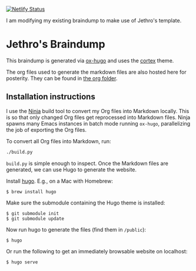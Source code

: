[![Netlify Status](https://api.netlify.com/api/v1/badges/d6b49afd-cd07-4714-87d1-bc8e8239068f/deploy-status)](https://app.netlify.com/sites/braindump-jethrokuan/deploys)

I am modifying my existing braindump to make use of Jethro's template.


# Jethro's Braindump

This braindump is generated via [ox-hugo][ox-hugo] and uses the
[cortex][cortex] theme.

The org files used to generate the markdown files are also hosted here
for posterity. They can be found in [the org folder][org].

## Installation instructions

I use the [Ninja](https://ninja-build.org/ "Ninja") build tool to convert my Org
files into Markdown locally. This is so that only changed Org files get
reprocessed into Markdown files. Ninja spawns many Emacs instances in batch mode
running `ox-hugo`, parallelizing the job of exporting the Org files.

To convert all Org files into Markdown, run:

```bash
./build.py
```

`build.py` is simple enough to inspect. Once the Markdown files are generated,
we can use Hugo to generate the website.

Install [hugo][hugo]. E.g., on a Mac with Homebrew:

    $ brew install hugo

Make sure the submodule containing the Hugo theme is installed:

    $ git submodule init
    $ git submodule update

Now run hugo to generate the files (find them in `/public`):

    $ hugo

Or run the following to get an immediately browsable website on localhost:

    $ hugo serve

[hugo]: https://gohugo.io/
[ox-hugo]: https://github.com/kaushalmodi/ox-hugo
[cortex]: https://github.com/jethrokuan/cortex
[org]: https://github.com/jethrokuan/braindump/tree/master/org
